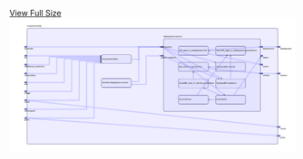 [View Full Size](https://raw.githubusercontent.com/mingfang/terraform-k8s-modules/master/modules/intellij/diagram.svg?sanitize=true)<img src="diagram.svg"/>
